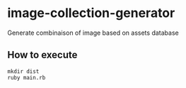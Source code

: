# image-collection-generator
Generate combinaison of image based on assets database

## How to execute

```
mkdir dist
ruby main.rb
```
